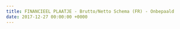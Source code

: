 ```yaml
---
title: FINANCIEEL PLAATJE - Brutto/Netto Schema (FR) - Onbepaald
date: 2017-12-27 00:00:00 +0000
---
```

